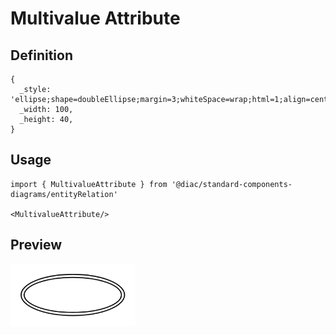 # Multivalue Attribute

## Definition

```
{
  _style: 'ellipse;shape=doubleEllipse;margin=3;whiteSpace=wrap;html=1;align=center;',
  _width: 100,
  _height: 40,
}
```

## Usage

```
import { MultivalueAttribute } from '@diac/standard-components-diagrams/entityRelation'

<MultivalueAttribute/>
```

## Preview

<img src="./multivalue-attribute.png" width="200"/>
